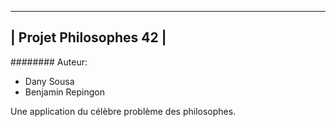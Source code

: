 -------------------------
| Projet Philosophes 42 |
-------------------------
######## Auteur:
* Dany Sousa
* Benjamin Repingon

Une application du célèbre problème des philosophes.
